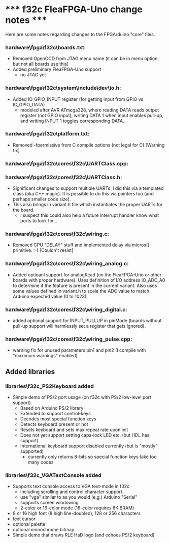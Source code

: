 # *** f32c FleaFPGA-Uno change notes ***

Here are some notes regarding changes to the FPGArduino "core" files.

### hardware\fpga\f32c\boards.txt:

* Removed OpenOCD from JTAG menu name (it can be in menu option, but not all boards use this)
* Added preliminary FleaFPGA-Uno support
	- no JTAG yet

### hardware\fpga\f32c\system\include\dev\io.h:

* Added IO_GPIO_INPUT register (for getting input from GPIO vs IO_GPIO_DATA)
	- modeled after AVR ATmega328, where reading DATA reads output register (not GPIO input), writing DATA 1 when input enables pull-up, and writing INPUT 1 toggles corresponding DATA.

### hardware\fpga\f32c\platform.txt:

* Removed -fpermissive from C compile options (not legal for C) [Warning fix]

### hardware\fpga\f32c\cores\f32c\UARTClass.cpp:
### hardware\fpga\f32c\cores\f32c\UARTClass.h:

* Significant changes to support multiple UARTs.  I did this via a templated class (aka C++ magic).  It is possible to do this via pointers too (and perhaps smaller code size).
* This also brings in variant.h file which instantiates the proper UARTs for the board.
	- I suspect this could also help a future interrupt handler know what ports to look for...

### hardware\fpga\f32c\cores\f32c\wiring.c:

* Removed CPU "DELAY" stuff and implemented delay via micros() primitive. :-) [Couldn't resist]

### hardware\fpga\f32c\cores\f32c\wiring_analog.c:

* Added optioanl support for analogRead (on the FleaFPGA-Uno or other boards with proper hardware).  Uses definition of I/O address IO_ADC_A0 to determine if the feature is present in the current variant.  Also uses some values defined in variant.h to scale the ADC value to match Arduino expected value (0 to 1023).

### hardware\fpga\f32c\cores\f32c\wiring_digital.c:

* added optional support for INPUT_PULLUP in pinMode (boards without pull-up support will harmlessly set a register that gets ignored).

### hardware\fpga\f32c\cores\f32c\wiring_pulse.cpp:

* warning fix for unused parameters pin1 and pin2 (I compile with "maximum warnings" enabled).

## Added libraries

### libraries\f32c_PS2Keyboard added

* Simple demo of PS/2 port usage (on f32c with PS/2 low-level port support).
	- Based on Arduino PS/2 library
	- Extended to support control-keys
	- Decodes most special function keys
	- Detects keyboard present or not
	- Resets keyboard and sets max repeat rate upon init
	- Does not yet support setting caps-lock LED etc. (but HDL has support).
	- International keyboard support disabled currently (but is "mostly" supported)
		- currently only returns 8-bits so special function keys take too many codes

### libraries\f32c_VGATextConsole added

* Supports text console access to VGA text-mode in f32c
	- including scrolling and control character support.
	- use "vga" similar to as you would (e.g.) Arduino "Serial"
	- supports screen windowing
	- 2-color or 16-color mode (16-color requires 8K BRAM)
* 8 or 16 high font (8 high line-doubled), 128 or 256 characters
* text cursor
* optional palette
* optional monochrome bitmap
* Simple demo that draws RLE HaD logo (and echoes PS/2 keyboard)



	
